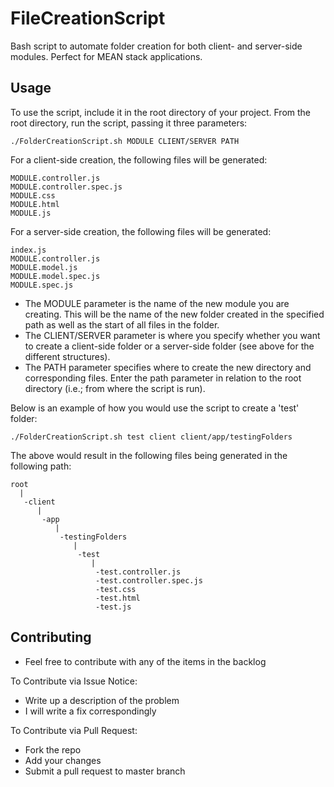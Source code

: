 FileCreationScript
==============

Bash script to automate folder creation for both client- and server-side modules.
Perfect for MEAN stack applications.

## Usage
To use the script, include it in the root directory of your project.
From the root directory, run the script, passing it three parameters:
```
./FolderCreationScript.sh MODULE CLIENT/SERVER PATH
```
For a client-side creation, the following files will be generated:
```
MODULE.controller.js
MODULE.controller.spec.js
MODULE.css
MODULE.html
MODULE.js
```
For a server-side creation, the following files will be generated:
```
index.js
MODULE.controller.js
MODULE.model.js
MODULE.model.spec.js
MODULE.spec.js
```

* The MODULE parameter is the name of the new module you are creating. This will be the name of the new folder created in the specified path as well as the start of all files in the folder.
* The CLIENT/SERVER parameter is where you specify whether you want to create a client-side folder or a server-side folder (see above for the different structures).
* The PATH parameter specifies where to create the new directory and corresponding files.  Enter the path parameter in relation to the root directory (i.e.; from where the script is run).

Below is an example of how you would use the script to create a 'test' folder:
```
./FolderCreationScript.sh test client client/app/testingFolders
```
The above would result in the following files being generated in the following path:
```
root
  |
   -client
      |
       -app
          |
           -testingFolders
              |
               -test
                  |
                   -test.controller.js
                   -test.controller.spec.js
                   -test.css
                   -test.html
                   -test.js
```

## Contributing

* Feel free to contribute with any of the items in the backlog

To Contribute via Issue Notice:
* Write up a description of the problem
* I will write a fix correspondingly

To Contribute via Pull Request:
* Fork the repo
* Add your changes
* Submit a pull request to master branch
